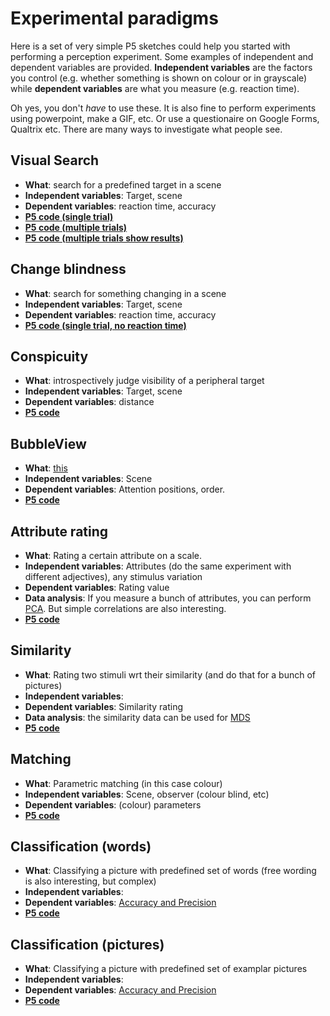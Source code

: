 # Experimental paradigms
Here is a set of very simple P5 sketches could help you started with performing a perception experiment. Some examples of independent and dependent variables are provided. **Independent variables** are the factors you control (e.g. whether something is shown on colour or in grayscale) while **dependent variables** are what you measure (e.g. reaction time). 

<!--Please check either check [Vision and Depiction (Draft)](https://homepage.tudelft.nl/w3s80/VisionAndDepiction.html#pf63) or search for the paradigm names if you want more info. -->

Oh yes, you don't _have_ to use these. It is also fine to perform experiments using powerpoint, make a GIF, etc. Or use a questionaire on Google Forms, Qualtrix etc. There are many ways to investigate what people see. 


## Visual Search
* **What**: search for a predefined target in a scene
* **Independent variables**: Target, scene
* **Dependent variables**: reaction time, accuracy
* [**P5 code (single trial)**](https://editor.p5js.org/maartenwijntjes/full/ICs67kdbA)
* [**P5 code (multiple trials)**](https://editor.p5js.org/maartenwijntjes/full/jfDppqO3)
* [**P5 code (multiple trials show results)**](https://editor.p5js.org/maartenwijntjes/full/zCClCiqw)


## Change blindness
* **What**: search for something changing in a scene
* **Independent variables**: Target, scene
* **Dependent variables**: reaction time, accuracy
* [**P5 code (single trial, no reaction time)**](https://editor.p5js.org/maartenwijntjes/full/GgLwmPwFo)

<!--
* [**Visual Search** (single trial)](https://editor.p5js.org/maartenwijntjes/sketches/ICs67kdbA)

* [**Change blindness** (single trial, no reaction time)](https://editor.p5js.org/maartenwijntjes/sketches/GgLwmPwFo)

* [**Conspicuity** ](https://editor.p5js.org/maartenwijntjes/sketches/cPBdpHIrD)

* [**BubbleView** ](https://editor.p5js.org/maartenwijntjes/sketches/Uq_K0yPI)
-->

## Conspicuity
* **What**: introspectively judge visibility of a peripheral target
* **Independent variables**: Target, scene
* **Dependent variables**: distance
* [**P5 code**](https://editor.p5js.org/maartenwijntjes/full/cPBdpHIrD)


## BubbleView
* **What**: [this](http://bubbleview.namwkim.org)
* **Independent variables**: Scene
* **Dependent variables**: Attention positions, order. 
* [**P5 code**](https://editor.p5js.org/maartenwijntjes/full/Uq_K0yPI)


## Attribute rating
* **What**: Rating a certain attribute on a scale. 
* **Independent variables**: Attributes (do the same experiment with different adjectives), any stimulus variation
* **Dependent variables**: Rating value
* **Data analysis**: If you measure a bunch of attributes, you can perform [PCA](https://en.wikipedia.org/wiki/Principal_component_analysis). But simple correlations are also interesting. 
* [**P5 code**](https://editor.p5js.org/Fairyland201/full/TW-AMw7B)

## Similarity
* **What**: Rating two stimuli wrt their similarity (and do that for a bunch of pictures)
* **Independent variables**: 
* **Dependent variables**: Similarity rating
* **Data analysis**: the similarity data can be used for [MDS](https://en.wikipedia.org/wiki/Multidimensional_scaling)
* [**P5 code**](https://editor.p5js.org/Fairyland201/full/neTAQAxs)

## Matching
* **What**: Parametric matching (in this case colour)
* **Independent variables**: Scene, observer (colour blind, etc)
* **Dependent variables**: (colour) parameters 
* [**P5 code**](https://editor.p5js.org/maartenwijntjes/full/q7sJV6m7)

## Classification (words)
* **What**: Classifying a picture with predefined set of words (free wording is also interesting, but complex)
* **Independent variables**: 
* **Dependent variables**: [Accuracy and Precision](https://en.wikipedia.org/wiki/Accuracy_and_precision)
* [**P5 code**](https://editor.p5js.org/mjpvz/full/OU_jX-An)


## Classification (pictures)
* **What**: Classifying a picture with predefined set of examplar pictures
* **Independent variables**: 
* **Dependent variables**: [Accuracy and Precision](https://en.wikipedia.org/wiki/Accuracy_and_precision)
* [**P5 code**](https://editor.p5js.org/mjpvz/full/V5-fXRQI)


